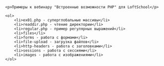 
    <p>Примеры к вебинару "Встроенные возможности PHP" для LoftSchool</p>

    <ol>
        <li>ex01.php - суперглобальные массивы</li>
        <li>readdir.php - чтение директории</li>
        <li>regular.php - пример регулярных выражений</li>
        <li>files</li>
        <li>forms - работа с формами</li>
        <li>file-upload - загрузка файлов</li>
        <li>http-headers - работа с заголовками</li>
        <li>sessions - работа с сессиями</li>
        <li>images - работа с изображениями</li>
    </ol>